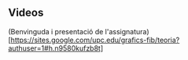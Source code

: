 ## Videos

(Benvinguda i presentació de l'assignatura)[https://sites.google.com/upc.edu/grafics-fib/teoria?authuser=1#h.n9580kufzb8t]
